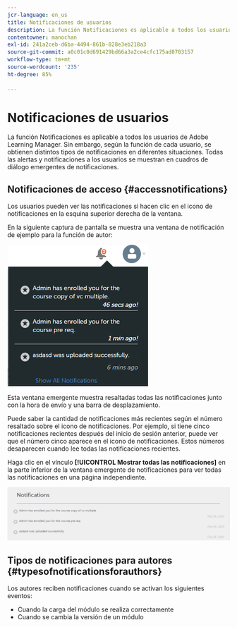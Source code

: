 ```yaml
---
jcr-language: en_us
title: Notificaciones de usuarios
description: La función Notificaciones es aplicable a todos los usuarios de Adobe Learning Manager. Sin embargo, según la función de cada usuario, se obtienen distintos tipos de notificaciones en diferentes situaciones. Todas las alertas y notificaciones a los usuarios se muestran en cuadros de diálogo emergentes de notificaciones.
contentowner: manochan
exl-id: 241a2ceb-d6ba-4494-861b-828e3eb218a3
source-git-commit: a0c01c0d691429bd66a3a2ce4cfc175ad0703157
workflow-type: tm+mt
source-wordcount: '235'
ht-degree: 85%

---
```


# Notificaciones de usuarios

La función Notificaciones es aplicable a todos los usuarios de Adobe Learning Manager. Sin embargo, según la función de cada usuario, se obtienen distintos tipos de notificaciones en diferentes situaciones. Todas las alertas y notificaciones a los usuarios se muestran en cuadros de diálogo emergentes de notificaciones.

## Notificaciones de acceso {#accessnotifications}

Los usuarios pueden ver las notificaciones si hacen clic en el icono de notificaciones en la esquina superior derecha de la ventana.

En la siguiente captura de pantalla se muestra una ventana de notificación de ejemplo para la función de autor:

![](assets/author-notifications.png)

Esta ventana emergente muestra resaltadas todas las notificaciones junto con la hora de envío y una barra de desplazamiento.

Puede saber la cantidad de notificaciones más recientes según el número resaltado sobre el icono de notificaciones. Por ejemplo, si tiene cinco notificaciones recientes después del inicio de sesión anterior, puede ver que el número cinco aparece en el icono de notificaciones. Estos números desaparecen cuando lee todas las notificaciones recientes.

Haga clic en el vínculo **[!UICONTROL Mostrar todas las notificaciones]** en la parte inferior de la ventana emergente de notificaciones para ver todas las notificaciones en una página independiente.

![](assets/author-notifications-page.png)

## Tipos de notificaciones para autores {#typesofnotificationsforauthors}

Los autores reciben notificaciones cuando se activan los siguientes eventos:

* Cuando la carga del módulo se realiza correctamente
* Cuando se cambia la versión de un módulo
